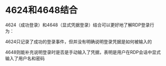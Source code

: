 # 4624和4648结合

4624（成功登录）和4648（显式凭据登录）结合可以更好地了解RDP登录行为：

4624只记录了成功的登录事件，但并没有明确说明登录凭据是如何被输入的

4648则能补充说明登录时是否是手动输入了凭据，表明是用户在RDP会话中显式输入了用户名和密码